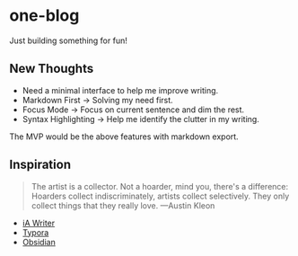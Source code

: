 # one-blog

Just building something for fun!

## New Thoughts

- Need a minimal interface to help me improve writing.
- Markdown First -> Solving my need first.
- Focus Mode -> Focus on current sentence and dim the rest.
- Syntax Highlighting -> Help me identify the clutter in my writing.

The MVP would be the above features with markdown export.

## Inspiration

> The artist is a collector. Not a hoarder, mind you, there's a difference: Hoarders collect indiscriminately, artists collect selectively. They only collect things that they really love.
> —Austin Kleon

- [iA Writer](https://ia.net/writer)
- [Typora](https://typora.io/)
- [Obsidian](https://obsidian.md/)
